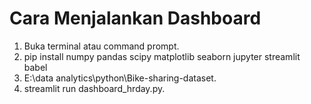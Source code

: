 # Cara Menjalankan Dashboard

1. Buka terminal atau command prompt.
2. pip install numpy pandas scipy matplotlib seaborn jupyter streamlit babel
3. E:\data analytics\python\Bike-sharing-dataset.
4. streamlit run dashboard_hrday.py.


